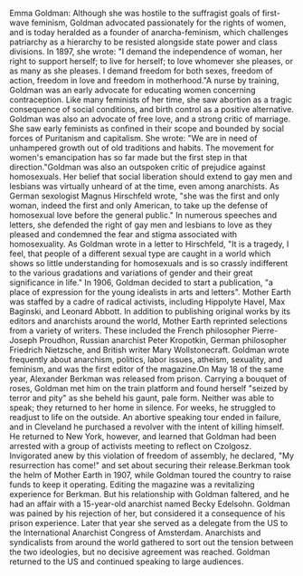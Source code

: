 Emma Goldman: Although she was hostile to the suffragist goals of first-wave feminism, Goldman advocated passionately for the rights of women, and is today heralded as a founder of anarcha-feminism, which challenges patriarchy as a hierarchy to be resisted alongside state power and class divisions. In 1897, she wrote: "I demand the independence of woman, her right to support herself; to live for herself; to love whomever she pleases, or as many as she pleases. I demand freedom for both sexes, freedom of action, freedom in love and freedom in motherhood."A nurse by training, Goldman was an early advocate for educating women concerning contraception. Like many feminists of her time, she saw abortion as a tragic consequence of social conditions, and birth control as a positive alternative. Goldman was also an advocate of free love, and a strong critic of marriage. She saw early feminists as confined in their scope and bounded by social forces of Puritanism and capitalism. She wrote: "We are in need of unhampered growth out of old traditions and habits. The movement for women's emancipation has so far made but the first step in that direction."Goldman was also an outspoken critic of prejudice against homosexuals. Her belief that social liberation should extend to gay men and lesbians was virtually unheard of at the time, even among anarchists. As German sexologist Magnus Hirschfeld wrote, "she was the first and only woman, indeed the first and only American, to take up the defense of homosexual love before the general public." In numerous speeches and letters, she defended the right of gay men and lesbians to love as they pleased and condemned the fear and stigma associated with homosexuality. As Goldman wrote in a letter to Hirschfeld, "It is a tragedy, I feel, that people of a different sexual type are caught in a world which shows so little understanding for homosexuals and is so crassly indifferent to the various gradations and variations of gender and their great significance in life." In 1906, Goldman decided to start a publication, "a place of expression for the young idealists in arts and letters". Mother Earth was staffed by a cadre of radical activists, including Hippolyte Havel, Max Baginski, and Leonard Abbott. In addition to publishing original works by its editors and anarchists around the world, Mother Earth reprinted selections from a variety of writers. These included the French philosopher Pierre-Joseph Proudhon, Russian anarchist Peter Kropotkin, German philosopher Friedrich Nietzsche, and British writer Mary Wollstonecraft. Goldman wrote frequently about anarchism, politics, labor issues, atheism, sexuality, and feminism, and was the first editor of the magazine.On May 18 of the same year, Alexander Berkman was released from prison. Carrying a bouquet of roses, Goldman met him on the train platform and found herself "seized by terror and pity" as she beheld his gaunt, pale form. Neither was able to speak; they returned to her home in silence. For weeks, he struggled to readjust to life on the outside. An abortive speaking tour ended in failure, and in Cleveland he purchased a revolver with the intent of killing himself.  He returned to New York, however, and learned that Goldman had been arrested with a group of activists meeting to reflect on Czolgosz. Invigorated anew by this violation of freedom of assembly, he declared, "My resurrection has come!" and set about securing their release.Berkman took the helm of Mother Earth in 1907, while Goldman toured the country to raise funds to keep it operating. Editing the magazine was a revitalizing experience for Berkman. But his relationship with Goldman faltered, and he had an affair with a 15-year-old anarchist named Becky Edelsohn. Goldman was pained by his rejection of her, but considered it a consequence of his prison experience.  Later that year she served as a delegate from the US to the International Anarchist Congress of Amsterdam. Anarchists and syndicalists from around the world gathered to sort out the tension between the two ideologies, but no decisive agreement was reached. Goldman returned to the US and continued speaking to large audiences.
